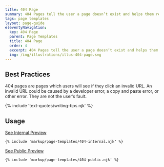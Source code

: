 ```yaml
---
title: 404 Page
summary: 404 Pages tell the user a page doesn’t exist and helps them recover.
tags: page templates
layout: page-guide
eleventyNavigation:
  key: 404 Page
  parent: Page Templates
  title: 404 Page
  order: 4
  excerpt: 404 Pages tell the user a page doesn’t exist and helps them recover.
  img: /img/illustrations/illus-404-page.svg
---
```


## Best Practices

404 pages are pages which users will see if they click an invalid URL. An invalid URL could be caused by a developer error, a copy and paste error, or other error. They are not the user’s fault.

{% include 'text-quotes/writing-tips.njk' %}

## Usage

<a class="btn btn-primary" href="/page-templates/404-page-internal/" target="_blank">See Internal Preview</a>

``` html
{% include 'markup/page-templates/404-internal.njk' %}
```

<a class="btn btn-primary" href="/page-templates/404-page-public/" target="_blank">See Public Preview</a>

``` html
{% include 'markup/page-templates/404-public.njk' %}
```
